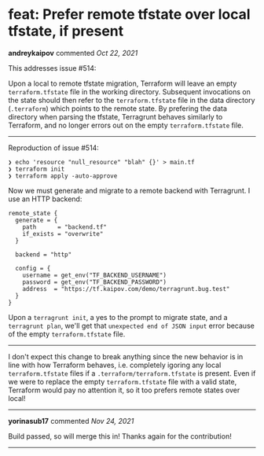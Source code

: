 # feat: Prefer remote tfstate over local tfstate, if present

**andreykaipov** commented *Oct 22, 2021*

This addresses issue #514:

Upon a local to remote tfstate migration, Terraform will leave an empty
`terraform.tfstate` file in the working directory. Subsequent
invocations on the state should then refer to the `terraform.tfstate`
file in the data directory (`.terraform`) which points to the remote
state. By prefering the data directory when parsing the tfstate,
Terragrunt behaves similarly to Terraform, and no longer errors out on
the empty `terraform.tfstate` file.

---

Reproduction of issue #514:

```console
❯ echo 'resource "null_resource" "blah" {}' > main.tf
❯ terraform init
❯ terraform apply -auto-approve
```

Now we must generate and migrate to a remote backend with Terragrunt. I use an HTTP backend:

```hcl
remote_state {
  generate = {
    path      = "backend.tf"
    if_exists = "overwrite"
  }

  backend = "http"

  config = {
    username = get_env("TF_BACKEND_USERNAME")
    password = get_env("TF_BACKEND_PASSWORD")
    address  = "https://tf.kaipov.com/demo/terragrunt.bug.test"
  }
}
```

Upon a `terragrunt init`, a yes to the prompt to migrate state, and a `terragrunt plan`, we'll get that `unexpected end of JSON input` error because of the empty `terraform.tfstate` file.

---

I don't expect this change to break anything since the new behavior is in line with how Terraform behaves, i.e. completely igoring any local `terraform.tfstate` files if a `.terraform/terraform.tfstate` is present. Even if we were to replace the empty `terraform.tfstate` file with a valid state, Terraform would pay no attention it, so it too prefers remote states over local!
<br />
***


**yorinasub17** commented *Nov 24, 2021*

Build passed, so will merge this in! Thanks again for the contribution!
***

